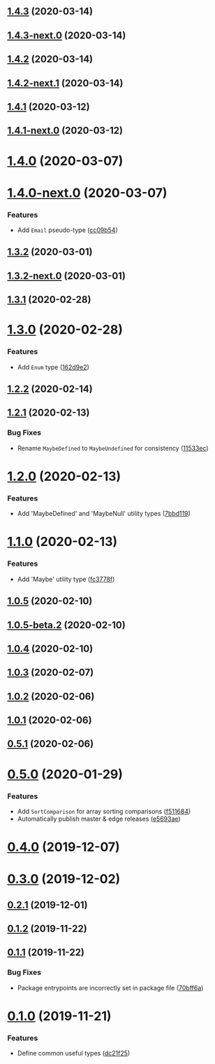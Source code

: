 ## [1.4.3](https://github.com/skypilotcc/common-types/compare/v1.4.3-next.0...v1.4.3) (2020-03-14)



## [1.4.3-next.0](https://github.com/skypilotcc/common-types/compare/v1.4.2...v1.4.3-next.0) (2020-03-14)



## [1.4.2](https://github.com/skypilotcc/common-types/compare/v1.4.2-next.1...v1.4.2) (2020-03-14)



## [1.4.2-next.1](https://github.com/skypilotcc/common-types/compare/v1.4.2-next.0...v1.4.2-next.1) (2020-03-14)



## [1.4.1](https://github.com/skypilotcc/common-types/compare/v1.4.1-next.0...v1.4.1) (2020-03-12)



## [1.4.1-next.0](https://github.com/skypilotcc/common-types/compare/v1.4.0...v1.4.1-next.0) (2020-03-12)



# [1.4.0](https://github.com/skypilotcc/common-types/compare/v1.4.0-next.0...v1.4.0) (2020-03-07)



# [1.4.0-next.0](https://github.com/skypilotcc/common-types/compare/v1.3.2...v1.4.0-next.0) (2020-03-07)


### Features

* Add `Email` pseudo-type ([cc09b54](https://github.com/skypilotcc/common-types/commit/cc09b54ae65d65854cce67e91beeea844de27c5a))



## [1.3.2](https://github.com/skypilotcc/common-types/compare/v1.3.2-next.0...v1.3.2) (2020-03-01)



## [1.3.2-next.0](https://github.com/skypilotcc/common-types/compare/v1.3.1...v1.3.2-next.0) (2020-03-01)



## [1.3.1](https://github.com/skypilotcc/common-types/compare/v1.3.0...v1.3.1) (2020-02-28)



# [1.3.0](https://github.com/skypilotcc/common-types/compare/v1.2.2...v1.3.0) (2020-02-28)


### Features

* Add `Enum` type ([162d9e2](https://github.com/skypilotcc/common-types/commit/162d9e237907971bb8d1a9ab122b1e320a38199b))



## [1.2.2](https://github.com/skypilotcc/common-types/compare/v1.2.1...v1.2.2) (2020-02-14)



## [1.2.1](https://github.com/skypilotcc/common-types/compare/v1.2.0...v1.2.1) (2020-02-13)


### Bug Fixes

* Rename `MaybeDefined` to `MaybeUndefined` for consistency ([11533ec](https://github.com/skypilotcc/common-types/commit/11533ec1e04f8bca084bd1d43dbf416fd921fab5))



# [1.2.0](https://github.com/skypilotcc/common-types/compare/v1.1.0...v1.2.0) (2020-02-13)


### Features

* Add 'MaybeDefined' and 'MaybeNull' utility types ([7bbd119](https://github.com/skypilotcc/common-types/commit/7bbd1196dbbbc72204a01355158e205d31d95e0d))



# [1.1.0](https://github.com/skypilotcc/common-types/compare/v1.0.5...v1.1.0) (2020-02-13)


### Features

* Add 'Maybe' utility type ([fc3778f](https://github.com/skypilotcc/common-types/commit/fc3778fbfa30b407f02ff5d84bfcd32e81a28137))



## [1.0.5](https://github.com/skypilotcc/common-types/compare/v1.0.5-beta.2...v1.0.5) (2020-02-10)



## [1.0.5-beta.2](https://github.com/skypilotcc/common-types/compare/v1.0.4...v1.0.5-beta.2) (2020-02-10)



## [1.0.4](https://github.com/skypilotcc/common-types/compare/v1.0.3...v1.0.4) (2020-02-10)



## [1.0.3](https://github.com/skypilotcc/common-types/compare/v1.0.2...v1.0.3) (2020-02-07)



## [1.0.2](https://github.com/skypilotcc/common-types/compare/v1.0.1...v1.0.2) (2020-02-06)



## [1.0.1](https://github.com/skypilotcc/common-types/compare/v0.5.1...v1.0.1) (2020-02-06)



## [0.5.1](https://github.com/skypilotcc/common-types/compare/0.5.0...v0.5.1) (2020-02-06)



# [0.5.0](https://github.com/skypilotcc/common-types/compare/v0.4.0...0.5.0) (2020-01-29)


### Features

* Add `SortComparison` for array sorting comparisons ([f511684](https://github.com/skypilotcc/common-types/commit/f5116845ca69f8c4445d79f666b5a40199250b99))
* Automatically publish master & edge releases ([e5693ae](https://github.com/skypilotcc/common-types/commit/e5693aedcd2bf0a28bc9818deeb8970580f3c42f))



# [0.4.0](https://github.com/skypilotcc/common-types/compare/v0.3.0...v0.4.0) (2019-12-07)



# [0.3.0](https://github.com/skypilotcc/common-types/compare/v0.2.1...v0.3.0) (2019-12-02)



## [0.2.1](https://github.com/skypilotcc/common-types/compare/v0.1.2...v0.2.1) (2019-12-01)



## [0.1.2](https://github.com/skypilotcc/common-types/compare/v0.1.1...v0.1.2) (2019-11-22)



## [0.1.1](https://github.com/skypilotcc/common-types/compare/v0.1.0...v0.1.1) (2019-11-22)


### Bug Fixes

* Package entrypoints are incorrectly set in package file ([70bff6a](https://github.com/skypilotcc/common-types/commit/70bff6a30b6ad3b839447121b0b86996dd2cbeb6))



# [0.1.0](https://github.com/skypilotcc/common-types/compare/dc21f25f8f16d49a488cc93be3fcd493f450e049...v0.1.0) (2019-11-21)


### Features

* Define common useful types ([dc21f25](https://github.com/skypilotcc/common-types/commit/dc21f25f8f16d49a488cc93be3fcd493f450e049))



